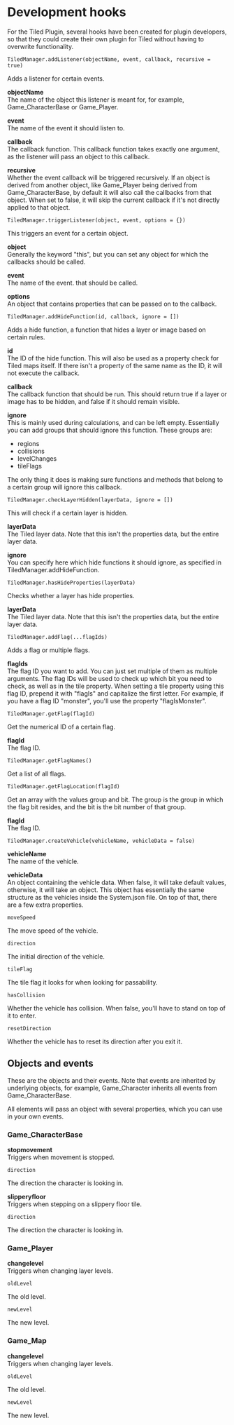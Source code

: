 # Development hooks

For the Tiled Plugin, several hooks have been created for plugin developers,
so that they could create their own plugin for Tiled without having to
overwrite functionality.

    TiledManager.addListener(objectName, event, callback, recursive = true)

Adds a listener for certain events.

**objectName**  
The name of the object this listener is meant for, for example,
Game\_CharacterBase or Game\_Player.

**event**  
The name of the event it should listen to.

**callback**  
The callback function. This callback function takes exactly one argument,
as the listener will pass an object to this callback.

**recursive**  
Whether the event callback will be triggered recursively. If an object is
derived from another object, like Game\_Player being derived from
Game\_CharacterBase, by default it will also call the callbacks from that
object. When set to false, it will skip the current callback if it's not
directly applied to that object.

    TiledManager.triggerListener(object, event, options = {})

This triggers an event for a certain object.

**object**  
Generally the keyword "this", but you can set any object for which the
callbacks should be called.

**event**  
The name of the event. that should be called.

**options**  
An object that contains properties that can be passed on to the callback.

    TiledManager.addHideFunction(id, callback, ignore = [])

Adds a hide function, a function that hides a layer or image based on
certain rules.

**id**  
The ID of the hide function. This will also be used as a property check
for Tiled maps itself. If there isn't a property of the same name as the
ID, it will not execute the callback.

**callback**  
The callback function that should be run. This should return true if a
layer or image has to be hidden, and false if it should remain visible.

**ignore**  
This is mainly used during calculations, and can be left empty. Essentially
you can add groups that should ignore this function. These groups are:

 * regions
 * collisions
 * levelChanges
 * tileFlags

The only thing it does is making sure functions and methods that belong to
a certain group will ignore this callback.

    TiledManager.checkLayerHidden(layerData, ignore = [])

This will check if a certain layer is hidden.

**layerData**  
The Tiled layer data. Note that this isn't the properties data, but the
entire layer data.

**ignore**  
You can specify here which hide functions it should ignore, as specified in
TiledManager.addHideFunction.

    TiledManager.hasHideProperties(layerData)

Checks whether a layer has hide properties.

**layerData**  
The Tiled layer data. Note that this isn't the properties data, but the
entire layer data.

    TiledManager.addFlag(...flagIds)

Adds a flag or multiple flags.

**flagIds**  
The flag ID you want to add. You can just set multiple of them as multiple
arguments. The flag IDs will be used to check up which bit you need to check,
as well as in the tile property. When setting a tile property using this
flag ID, prepend it with "flagIs" and capitalize the first letter. For
example, if you have a flag ID "monster", you'll use the property
"flagIsMonster".

    TiledManager.getFlag(flagId)

Get the numerical ID of a certain flag.

**flagId**  
The flag ID.

    TiledManager.getFlagNames()

Get a list of all flags.

    TiledManager.getFlagLocation(flagId)

Get an array with the values group and bit. The group is the group in which
the flag bit resides, and the bit is the bit number of that group.

**flagId**  
The flag ID.

    TiledManager.createVehicle(vehicleName, vehicleData = false)

**vehicleName**  
The name of the vehicle.

**vehicleData**  
An object containing the vehicle data. When false, it will take default
values, otherwise, it will take an object. This object has essentially
the same structure as the vehicles inside the System.json file. On top
of that, there are a few extra properties.

    moveSpeed  
The move speed of the vehicle.

    direction  
The initial direction of the vehicle.

    tileFlag  
The tile flag it looks for when looking for passability.

    hasCollision  
Whether the vehicle has collision. When false, you'll have to stand on
top of it to enter.

    resetDirection  
Whether the vehicle has to reset its direction after you exit it.

## Objects and events

These are the objects and their events. Note that events are inherited by
underlying objects, for example, Game\_Character inherits all events from
Game\_CharacterBase.

All elements will pass an object with several properties, which you can
use in your own events.

### Game\_CharacterBase

**stopmovement**  
Triggers when movement is stopped.

    direction  
The direction the character is looking in.

**slipperyfloor**  
Triggers when stepping on a slippery floor tile.

    direction  
The direction the character is looking in.

### Game\_Player

**changelevel**  
Triggers when changing layer levels.

    oldLevel
The old level.

    newLevel
The new level.

### Game\_Map

**changelevel**  
Triggers when changing layer levels.

    oldLevel
The old level.

    newLevel
The new level.

